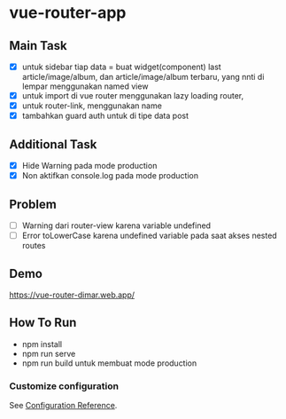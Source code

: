# vue-router-app

## Main Task
- [x] untuk sidebar tiap data = buat widget(component) last article/image/album, dan article/image/album terbaru, yang nnti di lempar menggunakan named view
- [x] untuk import di vue router menggunakan lazy loading router,
- [x] untuk router-link, menggunakan name
- [x] tambahkan guard auth untuk di tipe data post

## Additional Task
- [x] Hide Warning pada mode production
- [x] Non aktifkan console.log pada mode production

## Problem
- [ ] Warning dari router-view karena variable undefined
- [ ] Error toLowerCase karena undefined variable pada saat akses nested routes

## Demo
https://vue-router-dimar.web.app/

## How To Run
- npm install
- npm run serve
- npm run build untuk membuat mode production


### Customize configuration
See [Configuration Reference](https://cli.vuejs.org/config/).
